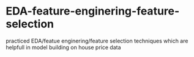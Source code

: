 # EDA-feature-enginering-feature-selection
practiced EDA/featue enginering/feature selection techniques which are helpfull in model building on house price data 
